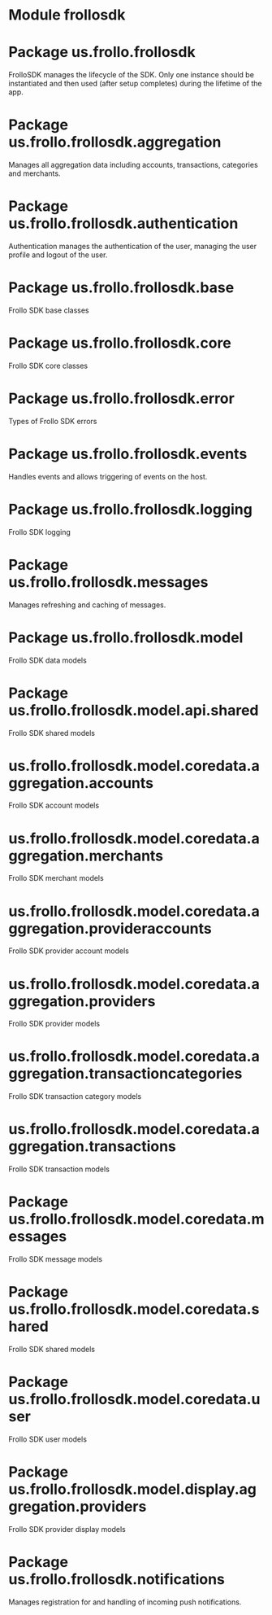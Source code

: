 # Module frollosdk

# Package us.frollo.frollosdk

FrolloSDK manages the lifecycle of the SDK. Only one instance should be instantiated and then used (after setup completes) during the lifetime of the app.

# Package us.frollo.frollosdk.aggregation

Manages all aggregation data including accounts, transactions, categories and merchants.

# Package us.frollo.frollosdk.authentication

Authentication manages the authentication of the user, managing the user profile and logout of the user.

# Package us.frollo.frollosdk.base

Frollo SDK base classes

# Package us.frollo.frollosdk.core

Frollo SDK core classes

# Package us.frollo.frollosdk.error

Types of Frollo SDK errors

# Package us.frollo.frollosdk.events

Handles events and allows triggering of events on the host.

# Package us.frollo.frollosdk.logging

Frollo SDK logging

# Package us.frollo.frollosdk.messages

Manages refreshing and caching of messages.

# Package us.frollo.frollosdk.model

Frollo SDK data models

# Package us.frollo.frollosdk.model.api.shared

Frollo SDK shared models

# us.frollo.frollosdk.model.coredata.aggregation.accounts

Frollo SDK account models

# us.frollo.frollosdk.model.coredata.aggregation.merchants

Frollo SDK merchant models

# us.frollo.frollosdk.model.coredata.aggregation.provideraccounts

Frollo SDK provider account models

# us.frollo.frollosdk.model.coredata.aggregation.providers

Frollo SDK provider models

# us.frollo.frollosdk.model.coredata.aggregation.transactioncategories

Frollo SDK transaction category models

# us.frollo.frollosdk.model.coredata.aggregation.transactions

Frollo SDK transaction models

# Package us.frollo.frollosdk.model.coredata.messages

Frollo SDK message models

# Package us.frollo.frollosdk.model.coredata.shared

Frollo SDK shared models

# Package us.frollo.frollosdk.model.coredata.user

Frollo SDK user models

# Package us.frollo.frollosdk.model.display.aggregation.providers

Frollo SDK provider display models

# Package us.frollo.frollosdk.notifications

Manages registration for and handling of incoming push notifications.
